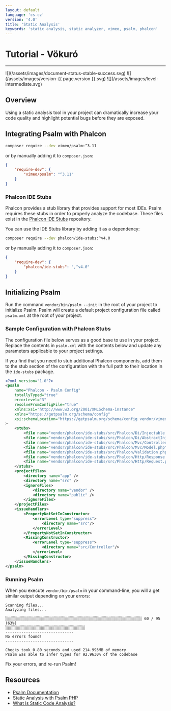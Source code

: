 ```yaml
---
layout: default
language: 'cs-cz'
version: '4.0'
title: 'Static Analysis'
keywords: 'static analysis, static analyzer, vimeo, psalm, phalcon'
---
```


# Tutorial - Vökuró
<hr />
![](/assets/images/document-status-stable-success.svg) ![](/assets/images/version-{{ page.version }}.svg) ![](/assets/images/level-intermediate.svg)

## Overview

Using a static analysis tool in your project can dramatically increase your code quality and highlight potential bugs before they are exposed.

## Integrating Psalm with Phalcon

```bash
composer require --dev vimeo/psalm:^3.11
```

or by manually adding it to `composer.json`:

```json
{
    "require-dev": {
        "vimeo/psalm": "^3.11"
    }
}
```

### Phalcon IDE Stubs

Phalcon provides a stub library that provides support for most IDEs. Psalm requires these stubs in order to properly analyze the codebase. These files exist in the [Phalcon IDE Stubs](https://github.com/phalcon/ide-stubs) repository.

You can use the IDE Stubs library by adding it as a dependency:

```bash
composer require --dev phalcon/ide-stubs:^v4.0
```

or by manually adding it to `composer.json`:

```json
{
    "require-dev": {
        "phalcon/ide-stubs": ",^v4.0"
    }
}
```

## Initializing Psalm

Run the command `vendor/bin/psalm --init` in the root of your project to initialize Psalm. Psalm will create a default project configuration file called `psalm.xml` at the root of your project.

### Sample Configuration with Phalcon Stubs

The configuration file below serves as a good base to use in your project. Replace the contents in `psalm.xml` with the contents below and update any parameters applicable to your project settings.

If you find that you need to stub additional Phalcon components, add them to the stub section of the configuration with the full path to their location in the `ide-stubs` package.

```xml
<?xml version="1.0"?>
<psalm
    name="Phalcon - Psalm Config"
    totallyTyped="true"
    errorLevel="3"
    resolveFromConfigFile="true"
    xmlns:xsi="http://www.w3.org/2001/XMLSchema-instance"
    xmlns="https://getpsalm.org/schema/config"
    xsi:schemaLocation="https://getpsalm.org/schema/config vendor/vimeo/psalm/config.xsd"
>
    <stubs>
        <file name="vendor/phalcon/ide-stubs/src/Phalcon/Di/Injectable.php" />
        <file name="vendor/phalcon/ide-stubs/src/Phalcon/Di/AbstractInjectionAware.php"/>
        <file name="vendor/phalcon/ide-stubs/src/Phalcon/Mvc/Controller.php"/>
        <file name="vendor/phalcon/ide-stubs/src/Phalcon/Mvc/Model.php"/>
        <file name="vendor/phalcon/ide-stubs/src/Phalcon/Validation.php"/>
        <file name="vendor/phalcon/ide-stubs/src/Phalcon/Http/Response.php"/>
        <file name="vendor/phalcon/ide-stubs/src/Phalcon/Http/Request.php"/>
    </stubs>
    <projectFiles>
        <directory name="app" />
        <directory name="src" />
        <ignoreFiles>
            <directory name="vendor" />
            <directory name="public" />
        </ignoreFiles>
    </projectFiles>
    <issueHandlers>
        <PropertyNotSetInConstructor>
            <errorLevel type="suppress">
                <directory name="src"/>
            </errorLevel>
        </PropertyNotSetInConstructor>
        <MissingConstructor>
            <errorLevel type="suppress">
                <directory name="src/Controller"/>
            </errorLevel>
        </MissingConstructor>
    </issueHandlers>
</psalm>
```

### Running Psalm

When you execute `vendor/bin/psalm` in your command-line, you will a get similar output depending on your errors:

```shell script
Scanning files...
Analyzing files...

░░░░░░░░░░░░░░░░░░░░░░░░░░░░░░░░░░░░░░░░░░░░░░░░░░░░░░░░░░░░ 60 / 95 (63%)
░░░░░░░░░░░░░░░░░░░░░░░░░░░░░░░░░░░
------------------------------
No errors found!
------------------------------

Checks took 0.80 seconds and used 214.993MB of memory
Psalm was able to infer types for 92.9630% of the codebase
```

Fix your errors, and re-run Psalm!

## Resources
- [Psalm Documentation](https://psalm.dev/docs/)
- [Static Analysis with Psalm PHP](https://www.twilio.com/blog/static-analysis-with-psalm-php)
- [What Is Static Code Analysis?](https://www.perforce.com/blog/sca/what-static-analysis)

